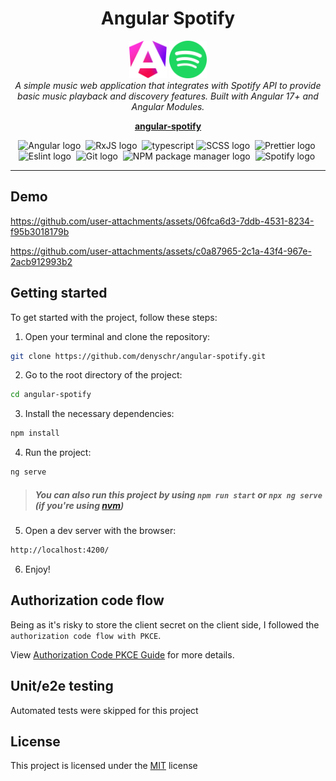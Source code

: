 <h1 align="center">Angular Spotify</h1>

<p align="center">
  <img src="src/assets/readme/angular.svg" alt="Angular logo" width="60px" height="60px"/>
  <img src="src/assets/readme/spotify.svg" alt="Spotify logo" width="60px" height="60px"/>
  <br>
  <em>A simple music web application that integrates with Spotify API to provide basic music playback and discovery features. Built with Angular 17+ and Angular Modules.</em>
  <br>
</p>

<p align="center">
  <a href="https://angular-spotify-denyschr.netlify.app/"><strong>angular-spotify</strong></a>
  <br>
</p>

<p align="center">
  <img src="https://img.shields.io/badge/Angular-DD0031?style=for-the-badge&logo=angular&logoColor=white" alt="Angular logo" />&nbsp;
  <img src="https://img.shields.io/badge/RxJS-B7178C?style=for-the-badge&logo=ReactiveX&logoColor=white" alt="RxJS logo" />&nbsp;
  <img src="https://img.shields.io/badge/TypeScript-007ACC?style=for-the-badge&logo=typescript&logoColor=white" alt="typescript" alt="TypeScript logo" />
  <img src="https://img.shields.io/badge/SCSS-CC6699?style=for-the-badge&logo=sass&logoColor=white" alt="SCSS logo" />&nbsp;
  <img src="https://img.shields.io/badge/prettier-1A2C34?style=for-the-badge&logo=prettier&logoColor=F7BA3E" alt="Prettier logo" />&nbsp;
  <img src="https://img.shields.io/badge/eslint-3A33D1?style=for-the-badge&logo=eslint&logoColor=white" alt="Eslint logo" />&nbsp;
  <img src="https://img.shields.io/badge/Git-F05032?logo=git&logoColor=white&style=for-the-badge" alt="Git logo" />&nbsp;
  <img src="https://img.shields.io/badge/npm-CB3837?style=for-the-badge&logo=npm&logoColor=white" alt="NPM package manager logo" />&nbsp;
  <img src="https://img.shields.io/badge/Spotify_API-1ED760?&style=for-the-badge&logo=spotify&logoColor=white" alt="Spotify logo" />&nbsp;
</p>

<hr>

## Demo

https://github.com/user-attachments/assets/06fca6d3-7ddb-4531-8234-f95b3018179b

https://github.com/user-attachments/assets/c0a87965-2c1a-43f4-967e-2acb912993b2

## Getting started

To get started with the project, follow these steps:

1. Open your terminal and clone the repository:

```bash
git clone https://github.com/denyschr/angular-spotify.git
```

2. Go to the root directory of the project:

```bash
cd angular-spotify
```

3. Install the necessary dependencies:

```bash
npm install
```

4. Run the project:

```bash
ng serve
```

> ##### You can also run this project by using `npm run start` or `npx ng serve` (if you're using [nvm](https://github.com/nvm-sh/nvm))

5. Open a dev server with the browser:

```bash
http://localhost:4200/
```

6. Enjoy!

## Authorization code flow

Being as it's risky to store the client secret on the client side, I followed the `authorization code flow with PKCE`.

View [Authorization Code PKCE Guide](https://developer.spotify.com/documentation/web-api/tutorials/code-pkce-flow) for more details.

## Unit/e2e testing

Automated tests were skipped for this project

## License

This project is licensed under the [MIT](LICENSE) license
